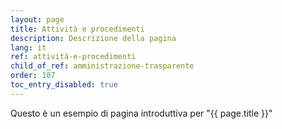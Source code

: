 ```yaml
---
layout: page
title: Attività e procedimenti
description: Descrizione della pagina
lang: it
ref: attività-e-procedimenti
child_of_ref: amministrazione-trasparente
order: 107
toc_entry_disabled: true
---
```


Questo è un esempio di pagina introduttiva per "{{ page.title }}"
